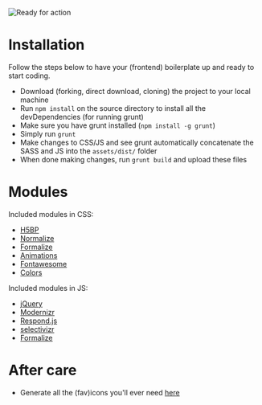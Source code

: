 ![Ready for action](https://cloud.githubusercontent.com/assets/777823/5355984/7ee06b6e-7f98-11e4-8721-8556cd015241.png)

# Installation

Follow the steps below to have your (frontend) boilerplate up and ready to start coding.

* Download (forking, direct download, cloning) the project to your local machine
* Run `npm install` on the source directory to install all the devDependencies (for running grunt)
* Make sure you have grunt installed (`npm install -g grunt`)
* Simply run `grunt`
* Make changes to CSS/JS and see grunt automatically concatenate the SASS and JS into the `assets/dist/` folder
* When done making changes, run `grunt build` and upload these files

# Modules

Included modules in CSS:

* [H5BP](http://html5boilerplate.com/)
* [Normalize](http://necolas.github.io/normalize.css/)
* [Formalize](http://formalize.me/)
* [Animations](http://thecssguru.freeiz.com/animate/)
* [Fontawesome](http://thecssguru.freeiz.com/animate/)
* [Colors](https://github.com/mrmrs/colors)

Included modules in JS:

* [jQuery](http://jquery.com/)
* [Modernizr](http://modernizr.com/)
* [Respond.js](https://github.com/scottjehl/Respond)
* [selectivizr](http://selectivizr.com/)
* [Formalize](http://formalize.me/)

# After care

* Generate all the (fav)icons you'll ever need [here](http://realfavicongenerator.net/)

